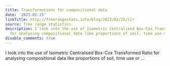 ```yaml
---
title: Transformations for compositional data
date: '2023-02-25'
linkTitle: http://freerangestats.info/blog/2023/02/25/ilr
source: free range statistics
description: I look into the use of Isometric Centralised Box-Cox Transformed Ratio
  for analysing compositional data like proportions of soil, time use or ...
disable_comments: true
---
```

I look into the use of Isometric Centralised Box-Cox Transformed Ratio for analysing compositional data like proportions of soil, time use or ...